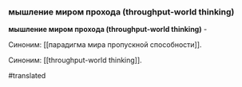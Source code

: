 ### мышление миром прохода (throughput-world thinking)

**мышление миром прохода (throughput-world thinking)** -

Синоним: [[парадигма мира пропускной способности]].

Синоним: [[throughput-world thinking]].

#translated
